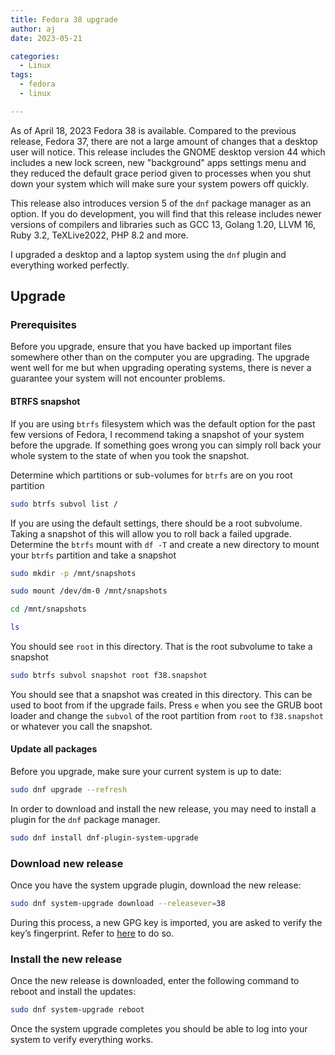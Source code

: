 ```yaml
---
title: Fedora 38 upgrade
author: aj
date: 2023-05-21

categories:
  - Linux
tags:
  - fedora
  - linux

---
```


As of April 18, 2023 Fedora 38 is available. Compared to the previous release, Fedora 37, there are not a large amount of changes that a desktop user will notice. This release includes the GNOME desktop version 44 which includes a new lock screen, new "background" apps settings menu and they reduced the default grace period given to processes when you shut down your system which will make sure your system powers off quickly.

This release also introduces version 5 of the `dnf` package manager as an option. If you do development, you will find that this release includes newer versions of compilers and libraries such as GCC 13, Golang 1.20, LLVM 16, Ruby 3.2, TeXLive2022, PHP 8.2 and more.

I upgraded a desktop and a laptop system using the `dnf` plugin and everything worked perfectly.

## Upgrade

### Prerequisites

Before you upgrade, ensure that you have backed up important files somewhere other than on the computer you are upgrading. The upgrade went well for me but when upgrading operating systems, there is never a guarantee your system will not encounter problems.

#### BTRFS snapshot

If you are using `btrfs` filesystem which was the default option for the past few versions of Fedora, I recommend taking a snapshot of your system before the upgrade. If something goes wrong you can simply roll back your whole system to the state of when you took the snapshot.

Determine which partitions or sub-volumes for `btrfs` are on you root partition

```sh
sudo btrfs subvol list /
```

If you are using the default settings, there should be a root subvolume. Taking a snapshot of this will allow you to roll back a failed upgrade. Determine the `btrfs` mount with `df -T` and create a new directory to mount your `btrfs` partition and take a snapshot

```sh
sudo mkdir -p /mnt/snapshots

sudo mount /dev/dm-0 /mnt/snapshots

cd /mnt/snapshots

ls
```

You should see `root` in this directory. That is the root subvolume to take a snapshot

```sh
sudo btrfs subvol snapshot root f38.snapshot
```

You should see that a snapshot was created in this directory. This can be used to boot from if the upgrade fails. Press `e` when you see the GRUB boot loader and change the `subvol` of the root partition from `root` to `f38.snapshot` or whatever you call the snapshot.

#### Update all packages

Before you upgrade, make sure your current system is up to date:

```sh
sudo dnf upgrade --refresh
```

In order to download and install the new release, you may need to install a plugin for the `dnf` package manager.

```sh
sudo dnf install dnf-plugin-system-upgrade
```

### Download new release

Once you have the system upgrade plugin, download the new release:

```sh
sudo dnf system-upgrade download --releasever=38
```

During this process, a new GPG key is imported, you are asked to verify the key’s fingerprint. Refer to [here][1] to do so.

### Install the new release

Once the new release is downloaded, enter the following command to reboot and install the updates:

```sh
sudo dnf system-upgrade reboot
```

Once the system upgrade completes you should be able to log into your system to verify everything works.

 [1]: https://getfedora.org/security